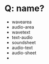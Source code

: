 # Q: name?

* wavearea
* audio-area
* wavetext
* text-audio
* soundsheet
* audio-text
* audio-sheet
*